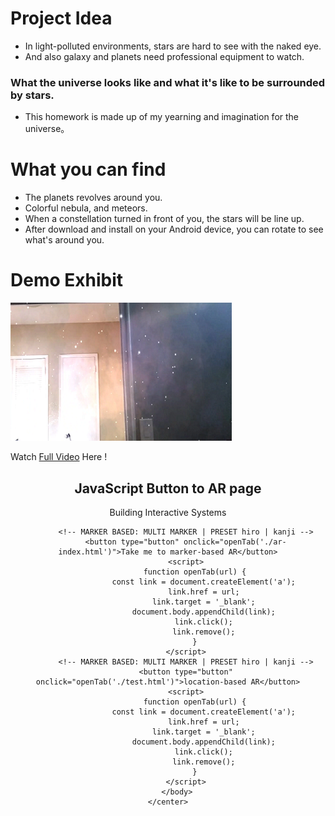 

# Project Idea

- In light-polluted environments, stars are hard to see with the naked eye.
- And also galaxy and planets need professional equipment to watch.
### What the universe looks like and what it's like to be surrounded by stars. ###
- This homework is made up of my yearning and imagination for the universe。

# What you can find

- The planets revolves around you.
- Colorful nebula, and meteors.
- When a constellation turned in front of you, the stars will be line up.
- After download and install on your Android device, you can rotate to see what's around you.



# Demo Exhibit

![img](https://github.com/BRANDDY/unityAR/raw/gh-pages/docs/assets/demo.png)

Watch [Full Video](https://drive.google.com/file/d/1GZh5S8cb0CitseI6WiguvvhZbLj8uNk5/view?usp=sharing) Here !


<html lang="en">
	<head>
		<meta charset="UTF-8"><meta name="viewport" content="width=device-width, initial-scale=1.0">
	</head>
	<center>
		<body>
			<h2>JavaScript Button to AR page</h2>
			<p id="demo">Building Interactive Systems</p>

			<!-- MARKER BASED: MULTI MARKER | PRESET hiro | kanji -->
			<button type="button" onclick="openTab('./ar-index.html')">Take me to marker-based AR</button>
			<script>
				function openTab(url) {
					const link = document.createElement('a');
					link.href = url;
					link.target = '_blank';
					document.body.appendChild(link);
					link.click();
					link.remove();
				}
			</script>
			<!-- MARKER BASED: MULTI MARKER | PRESET hiro | kanji -->
			<button type="button" onclick="openTab('./test.html')">location-based AR</button>
			<script>
				function openTab(url) {
					const link = document.createElement('a');
					link.href = url;
					link.target = '_blank';
					document.body.appendChild(link);
					link.click();
					link.remove();
				}
			</script>
        </body>
	</center>
</html>
